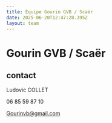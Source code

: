 ```yaml
---
title: Équipe Gourin GVB / Scaër
date: 2025-06-20T12:47:28.395Z
layout: team
---
```


# Gourin GVB / Scaër



## contact 

Ludovic COLLET

06 85 59 87 10

Gourinvb@gmail.com

